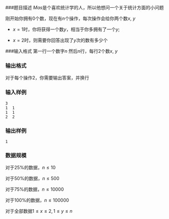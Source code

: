 ###题目描述
$Mas$是个喜欢统计学的人，所以他想问一个关于统计方面的小问题

刚开始你拥有$0$个数，现在有$n$个操作，每次操作会给你两个数$x$, $y$

+ $x = 1$时，你将获得一个数$y$，相当于你多拥有了一个$y$;

+ $x = 2$时，则需要你回答出现了$y$次的数有多少个

###输入格式
第一行一个数字$n$
然后$n$行，每行$2$个数$x$, $y$

### 输出格式
对于每个操作$2$，你需要输出答案，并换行

### 输入样例
```
3
1  1
1  1
2  2
```
### 输出样例
```
1
```
### 数据规模
对于$25\%$的数据，$n \leq 10$

对于$50\%$的数据，$n \leq 500$

对于$75\%$的数据，$n \leq 10000$

对于$100\%$的数据，$n \leq 100000$

对于全部数据$1 \leq x \leq 2, 1 \leq y \leq n$